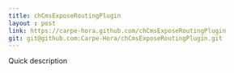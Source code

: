 ```yaml
---
title: chCmsExposeRoutingPlugin
layout : post
link: https://carpe-hora.github.com/chCmsExposeRoutingPlugin
git: git@github.com:Carpe-Hora/chCmsExposeRoutingPlugin.git
---
```

Quick description
